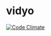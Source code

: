 vidyo
=====
[![Code Climate](https://codeclimate.com/repos/546cdc92e30ba062f8023298/badges/2e4ba710dfe7eaae4582/gpa.svg)](https://codeclimate.com/repos/546cdc92e30ba062f8023298/feed)
